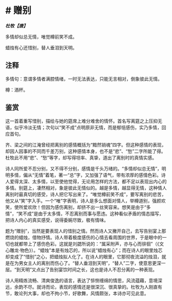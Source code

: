 # # 赠别

***杜牧【唐】***

多情却似总无情，唯觉樽前笑不成。

蜡烛有心还惜别，替人垂泪到天明。

## 注释

多情句：意谓多情者满腔情绪，一时无法表达，只能无言相对，倒象彼此无情。

樽：酒杯。

## 鉴赏

这一首着重写惜别，描绘与她的筵席上难分难舍的情怀。首名写离筵之上压抑无语，似乎冷淡无情；次句以“笑不成”点明原非无情，而是郁悒感伤，实乃多情，回应首句。

齐、梁之间的江淹曾经把离别的感情概括为“黯然销魂”四字。但这种感情的表现，却因人因事的不同而千差万别，这种感情本身，也不是“悲”、“愁”二字所能了得。杜牧此不用“悲”、“愁”等字，却写得坦率、真挚，道出了离别时的真情实感。

诗人同所爱不忍分别，又不得不分别，感情是千头万绪的。“多情却似总无情”，明明多情，偏从“无情”着笔，著一“总”字，又加强了语气，带有浓厚的感情色彩。诗人爱得太深、太多情，以至使他觉得，无论用怎样的方法，都不足以表现出内心的多情。别筵上，凄然相对，象是彼此无情似的。越是多情，越显得无情，这种情人离别时最真切的感受，诗人把它写出来了。“唯觉樽前笑不成”，要写离别的悲苦，他又从“笑”字入手。一个“唯”字表明，诗人是多么想面对情人，举樽道别，强颜欢笑，使所爱欢欣！但因为感伤离别，却挤不出一丝笑容来。想笑是由于“多情”，“笑不成”是由于太多情，不忍离别而事与愿违。这种看似矛盾的情态描写，把诗人内心的真实感受，说得委婉尽致，极有情味。

题为“赠别”，当然是要表现人的惜别之情。然而诗人又撇开自己，去写告别宴上那燃烧的蜡烛，借物抒情。诗人带着极度感伤的心情去看周围的世界，于是眼中的一切也就都带上了感伤色彩。这就是刘勰所说的：“属采附声，亦与心而徘徊”（《文心雕龙·物色》）。“蜡烛”本是有烛芯的，所以说“蜡烛有心”；而在诗人的眼里烛芯却变成了“惜别”之心，把蜡烛拟人化了。在诗人的眼里，它那彻夜流溢的烛泪，就是在为男女主人的离别而伤心了。“替人垂泪到天明”，“替人”二字，使意思更深一层。“到天明”又点出了告别宴饮时间之长，这也是诗人不忍分离的一种表现。

诗人用精炼流畅、清爽俊逸的语言，表达了悱恻缠绵的情思，风流蕴藉，意境深远，余韵不尽。就诗而论，表现的感情还是很深沉、很真挚的。杜牧为人刚直有节，敢论列大事，却也不拘小节，好歌舞，风情颇张，本诗亦可见此意。
